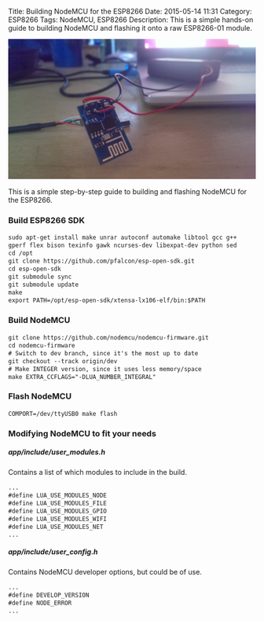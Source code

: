 Title: Building NodeMCU for the ESP8266
Date: 2015-05-14 11:31
Category: ESP8266
Tags: NodeMCU, ESP8266
Description: This is a simple hands-on guide to building NodeMCU and flashing it onto a raw ESP8266-01 module.


![Alt text](images/2015-05-14_esp8266.jpg "ESP8266")

This is a simple step-by-step guide to building and flashing NodeMCU for the ESP8266.

### Build ESP8266 SDK

    sudo apt-get install make unrar autoconf automake libtool gcc g++ gperf flex bison texinfo gawk ncurses-dev libexpat-dev python sed
    cd /opt
    git clone https://github.com/pfalcon/esp-open-sdk.git
    cd esp-open-sdk
    git submodule sync
    git submodule update
    make
    export PATH=/opt/esp-open-sdk/xtensa-lx106-elf/bin:$PATH

### Build NodeMCU

    git clone https://github.com/nodemcu/nodemcu-firmware.git
    cd nodemcu-firmware
    # Switch to dev branch, since it's the most up to date
    git checkout --track origin/dev
    # Make INTEGER version, since it uses less memory/space
    make EXTRA_CCFLAGS="-DLUA_NUMBER_INTEGRAL"

### Flash NodeMCU

    COMPORT=/dev/ttyUSB0 make flash


### Modifying NodeMCU to fit your needs
##### app/include/user_modules.h
Contains a list of which modules to include in the build.

    ...
    #define LUA_USE_MODULES_NODE
    #define LUA_USE_MODULES_FILE
    #define LUA_USE_MODULES_GPIO
    #define LUA_USE_MODULES_WIFI
    #define LUA_USE_MODULES_NET
    ...

##### app/include/user_config.h
Contains NodeMCU developer options, but could be of use.

    ...
    #define DEVELOP_VERSION
    #define NODE_ERROR
    ...
